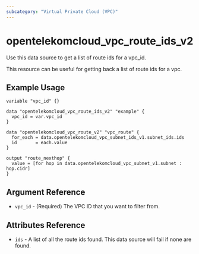 ```yaml
---
subcategory: "Virtual Private Cloud (VPC)"
---
```


# opentelekomcloud_vpc_route_ids_v2

Use this data source to get a list of route ids for a vpc_id.

This resource can be useful for getting back a list of route ids for a vpc.

## Example Usage

```hcl
variable "vpc_id" {}

data "opentelekomcloud_vpc_route_ids_v2" "example" {
  vpc_id = var.vpc_id
}

data "opentelekomcloud_vpc_route_v2" "vpc_route" {
  for_each = data.opentelekomcloud_vpc_subnet_ids_v1.subnet_ids.ids
  id       = each.value
}

output "route_nexthop" {
  value = [for hop in data.opentelekomcloud_vpc_subnet_v1.subnet : hop.cidr]
}
```

## Argument Reference

* `vpc_id` - (Required) The VPC ID that you want to filter from.

## Attributes Reference

* `ids` - A list of all the route ids found. This data source will fail if none are found.
